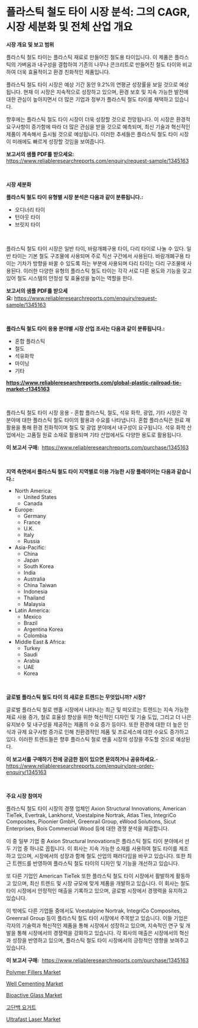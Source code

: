 <p><h1>플라스틱 철도 타이 시장 분석: 그의 CAGR, 시장 세분화 및 전체 산업 개요</h1></p><p><strong>시장 개요 및 보고 범위</strong></p>
<p><p>플라스틱 철도 타이는 플라스틱 재료로 만들어진 철도용 타이입니다. 이 제품은 플라스틱의 가벼움과 내구성을 결합하여 기존의 나무나 콘크리트로 만들어진 철도 타이와 비교하여 더욱 효율적이고 환경 친화적인 제품입니다. </p><p>플라스틱 철도 타이 시장은 예상 기간 동안 9.2%의 연평균 성장률을 보일 것으로 예상됩니다. 현재 이 시장은 지속적으로 성장하고 있으며, 환경 보호 및 지속 가능한 발전에 대한 관심이 높아지면서 더 많은 기업과 정부가 플라스틱 철도 타이를 채택하고 있습니다.</p><p>향후에는 플라스틱 철도 타이 시장이 더욱 성장할 것으로 전망됩니다. 이 시장은 환경적 요구사항이 증가함에 따라 더 많은 관심을 받을 것으로 예측되며, 최신 기술과 혁신적인 제품이 계속해서 출시될 것으로 예상됩니다. 이러한 추세들은 플라스틱 철도 타이 시장이 미래에도 빠르게 성장할 것임을 보여줍니다.</p></p>
<p><strong>보고서의 샘플 PDF를 받으세요:</strong> <a href="https://www.reliableresearchreports.com/enquiry/request-sample/1345163">https://www.reliableresearchreports.com/enquiry/request-sample/1345163</a></p>
<p>&nbsp;</p>
<p><strong>시장 세분화</strong></p>
<p><strong>플라스틱 철도 타이 유형별 시장 분석은 다음과 같이 분류됩니다.:</strong></p>
<p><ul><li>오디너리 타이</li><li>턴아웃 타이</li><li>브릿지 타이</li></ul></p>
<p>&nbsp;</p>
<p><p>플라스틱 철도 타이 시장은 일반 타이, 바람개폐구용 타이, 다리 타이로 나눌 수 있다. 일반 타이는 기본 철도 구조물에 사용되며 주로 직선 구간에서 사용된다. 바람개폐구용 타이는 기차가 방향을 바꿀 수 있도록 하는 부분에 사용되며 다리 타이는 다리 구조물에 사용된다. 이러한 다양한 유형의 플라스틱 철도 타이는 각각 서로 다른 용도와 기능을 갖고 있어 철도 시스템의 안정성 및 효율성을 높이는 역할을 한다.</p></p>
<p><strong>보고서의 샘플 PDF를 받으세요:</strong>&nbsp;<a href="https://www.reliableresearchreports.com/enquiry/request-sample/1345163">https://www.reliableresearchreports.com/enquiry/request-sample/1345163</a></p>
<p>&nbsp;</p>
<p><strong> 플라스틱 철도 타이 응용 분야별 시장 산업 조사는 다음과 같이 분류됩니다.:</strong></p>
<p><ul><li>혼합 플라스틱</li><li>철도</li><li>석유화학</li><li>마이닝</li><li>기타</li></ul></p>
<p><strong><a href="https://www.reliableresearchreports.com/global-plastic-railroad-tie-market-r1345163">https://www.reliableresearchreports.com/global-plastic-railroad-tie-market-r1345163</a></strong></p>
<p>&nbsp;</p>
<p><p>플라스틱 철도 타이 시장 응용 - 혼합 플라스틱, 철도, 석유 화학, 광업, 기타 시장은 각 분야에 대한 플라스틱 철도 타이의 활용과 수요를 나타냅니다. 혼합 플라스틱은 원료 재활용을 통해 환경 친화적이며 철도 및 광업 분야에서 내구성이 요구됩니다. 석유 화학 산업에서는 고품질 원료 소재로 활용되며 기타 산업에서도 다양한 용도로 활용됩니다.</p></p>
<p><strong>이 보고서 구매:</strong>&nbsp; <a href="https://www.reliableresearchreports.com/purchase/1345163">https://www.reliableresearchreports.com/purchase/1345163</a></p>
<p>&nbsp;</p>
<p><strong>지역 측면에서 플라스틱 철도 타이 지역별로 이용 가능한 시장 플레이어는 다음과 같습니다.:</strong></p>
<p><ul>
    <li>
        North America:
        <ul>
            <li>United States</li>
            <li>Canada</li>
        </ul>
    </li>
    <li>
        Europe:
        <ul>
            <li>Germany</li>
            <li>France</li>
            <li>U.K.</li>
            <li>Italy</li>
            <li>Russia</li>
        </ul>
    </li>
    <li>
        Asia-Pacific:
        <ul>
            <li>China</li>
            <li>Japan</li>
            <li>South Korea</li>
            <li>India</li>
            <li>Australia</li>
            <li>China Taiwan</li>
            <li>Indonesia</li>
            <li>Thailand</li>
            <li>Malaysia</li>
        </ul>
    </li>
    <li>
        Latin America:
        <ul>
            <li>Mexico</li>
            <li>Brazil</li>
            <li>Argentina Korea</li>
            <li>Colombia</li>
        </ul>
    </li>
    <li>
        Middle East & Africa:
        <ul>
            <li>Turkey</li>
            <li>Saudi</li>
            <li>Arabia</li>
            <li>UAE</li>
            <li>Korea</li>
        </ul>
    </li>
    </ul></p>
<p>&nbsp;</p>
<p><strong>글로벌 플라스틱 철도 타이 의 새로운 트렌드는 무엇입니까? 시장?</strong></p>
<p><p>글로벌 플라스틱 철로 맨홀 시장에서 나타나는 최근 및 떠오르는 트렌드는 지속 가능한 재료 사용 증가, 철로 효율성 향상을 위한 혁신적인 디자인 및 기술 도입, 그리고 더 나은 유지보수 및 내구성을 제공하는 제품의 수요 증가 등이다. 또한 환경에 대한 더 높은 인식과 규제 요구사항 증가로 인해 친환경적인 제품 및 프로세스에 대한 수요도 증가하고 있다. 이러한 트렌드들은 향후 플라스틱 철로 맨홀 시장의 성장을 주도할 것으로 예상된다.</p></p>
<p><strong>이 보고서를 구매하기 전에 궁금한 점이 있으면 문의하거나 공유하세요.</strong>- <a href="https://www.reliableresearchreports.com/enquiry/pre-order-enquiry/1345163">https://www.reliableresearchreports.com/enquiry/pre-order-enquiry/1345163</a></p>
<p>&nbsp;</p>
<p><strong>주요 시장 참여자</strong></p>
<p><p>플라스틱 철도 타이 시장의 경쟁 업체인 Axion Structural Innovations, American TieTek, Evertrak, Lankhorst, Voestalpine Nortrak, Atlas Ties, IntegriCo Composites, Pioonier GmbH, Greenrail Group, eWood Solutions, Sicut Enterprises, Bois Commercial Wood 등에 대한 경쟁 분석을 제공합니다. </p><p>이 중 일부 기업 중 Axion Structural Innovations은 플라스틱 철도 타이 분야에서 선두 기업 중 하나로 꼽힙니다. 이 회사는 지속 가능한 소재를 사용하여 철도 타이를 제조하고 있으며, 시장에서의 성장과 함께 철도 산업의 패러다임을 바꾸고 있습니다. 또한 최근 트렌드를 반영하여 플라스틱 철도 타이의 디자인 및 기능을 개선하고 있습니다.</p><p>또 다른 기업인 American TieTek 또한 플라스틱 철도 타이 시장에서 활발하게 활동하고 있으며, 최신 트렌드 및 시장 규모에 맞게 제품을 개발하고 있습니다. 이 회사는 철도 타이 시장에서 안정적인 매출을 기록하고 있으며, 글로벌 시장에서 경쟁력을 유지하고 있습니다.</p><p>이 밖에도 다른 기업들 중에서도 Voestalpine Nortrak, IntegriCo Composites, Greenrail Group 등이 플라스틱 철도 타이 시장에서 주목받고 있습니다. 이들 기업은 각자의 기술력과 혁신적인 제품을 통해 시장에서 성장하고 있으며, 지속적인 연구 및 개발을 통해 시장에서의 경쟁력을 강화하고 있습니다. 각 회사의 매출은 시장에서의 혁신과 성장을 반영하고 있으며, 플라스틱 철도 타이 시장에서의 긍정적인 영향을 보여주고 있습니다.</p></p>
<p><strong>이 보고서 구매:</strong>&nbsp;&nbsp;<a href="https://www.reliableresearchreports.com/purchase/1345163">https://www.reliableresearchreports.com/purchase/1345163</a></p>
<p><p><a href="https://sulfuric-clavicle-d39.notion.site/Polymer-Fillers-Market-Share-Market-New-Trends-Analysis-Report-By-Type-By-Application-By-End-use-dc9b572e04864a3997decd93998510c3">Polymer Fillers Market</a></p><p><a href="https://github.com/yoshih12/Market-Research-Report-List-2/blob/main/well-cementing-market.md">Well Cementing Market</a></p><p><a href="https://issuu.com/reportprime-2/docs/bioactive-glass-market-size-2030.pptx">Bioactive Glass Market</a></p><p><a href="https://github.com/BrettWeberrt8767765/Market-Research-Report-List-1/blob/main/818607920082.md">고단백 요거트</a></p><p><a href="https://github.com/castoriffic/Market-Research-Report-List-4/blob/main/ultrafast-laser-market.md">Ultrafast Laser Market</a></p></p>